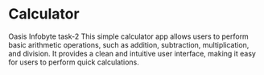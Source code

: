 # Calculator
Oasis Infobyte task-2
This simple calculator app allows users to perform basic arithmetic operations, such as addition, subtraction, multiplication, and division. It provides a clean and intuitive user interface, making it easy for users to perform quick calculations.
